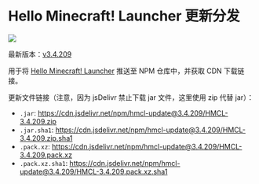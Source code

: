 # Hello Minecraft! Launcher 更新分发

[![](https://data.jsdelivr.com/v1/package/npm/hmcl-update/badge)](https://www.jsdelivr.com/package/npm/hmcl-update)

最新版本：[v3.4.209](https://www.npmjs.com/package/hmcl-update/v/3.4.209)

用于将 [Hello Minecraft! Launcher](https://github.com/huanghongxun/HMCL) 推送至 NPM 仓库中，并获取 CDN 下载链接。

更新文件链接（注意，因为 jsDelivr 禁止下载 jar 文件，这里使用 zip 代替 jar）：

* `.jar`: https://cdn.jsdelivr.net/npm/hmcl-update@3.4.209/HMCL-3.4.209.zip
* `.jar.sha1`: https://cdn.jsdelivr.net/npm/hmcl-update@3.4.209/HMCL-3.4.209.zip.sha1
* `.pack.xz`: https://cdn.jsdelivr.net/npm/hmcl-update@3.4.209/HMCL-3.4.209.pack.xz
* `.pack.xz.sha1`: https://cdn.jsdelivr.net/npm/hmcl-update@3.4.209/HMCL-3.4.209.pack.xz.sha1
